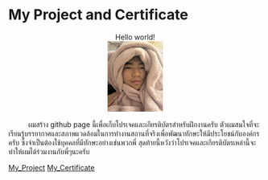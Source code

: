 # My Project and Certificate
<center>Hello world!</center>

<center><img src="./img/S__8888374.jpg" width="110" height="140"></center>

&nbsp;&nbsp;&nbsp;&nbsp;&nbsp;&nbsp;&nbsp;&nbsp;&nbsp;&nbsp;ผมสร้าง github page นี้เพื่อเก็บโปรเจคและเกียรติบัตรสำหรับฝึกงานครับ ตัวผมสนใจที่จะเรียนรู้บรรยากาศและสภาพแวดล้อมในการทำงานสถานที่จริงเพื่อพัฒนาทักษะให้มีประโยชน์กับองค์กรครับ
ซึ่งจำเป็นต้องใช้บุคคลที่มีทักษะอย่างเช่นพวกพี่ สุดท้ายนี้หวังว่าโปรเจคและเกียรติบัตรเหล่านี้จะทำให้ผมได้ร่วมงานกับพี่ๆนะครับ

[My_Project](myProject.md)
[My_Certificate](myCertificate.md)
